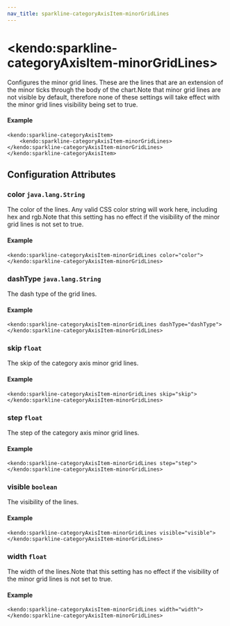 ```yaml
---
nav_title: sparkline-categoryAxisItem-minorGridLines
---
```


# \<kendo:sparkline-categoryAxisItem-minorGridLines\>

Configures the minor grid lines.  These are the lines that are an extension of the minor ticks through
the body of the chart.Note that minor grid lines are not visible by default, therefore none of these settings will take effect with the minor grid lines visibility being set to true.

#### Example
    <kendo:sparkline-categoryAxisItem>
        <kendo:sparkline-categoryAxisItem-minorGridLines></kendo:sparkline-categoryAxisItem-minorGridLines>
    </kendo:sparkline-categoryAxisItem>

## Configuration Attributes

### color `java.lang.String`

The color of the lines. Any valid CSS color string will work here, including hex and
rgb.Note that this setting has no effect if the visibility of the minor
grid lines is not set to true.

#### Example
    <kendo:sparkline-categoryAxisItem-minorGridLines color="color">
    </kendo:sparkline-categoryAxisItem-minorGridLines>

### dashType `java.lang.String`

The dash type of the grid lines.

#### Example
    <kendo:sparkline-categoryAxisItem-minorGridLines dashType="dashType">
    </kendo:sparkline-categoryAxisItem-minorGridLines>

### skip `float`

The skip of the category axis minor grid lines.

#### Example
    <kendo:sparkline-categoryAxisItem-minorGridLines skip="skip">
    </kendo:sparkline-categoryAxisItem-minorGridLines>

### step `float`

The step of the category axis minor grid lines.

#### Example
    <kendo:sparkline-categoryAxisItem-minorGridLines step="step">
    </kendo:sparkline-categoryAxisItem-minorGridLines>

### visible `boolean`

The visibility of the lines.

#### Example
    <kendo:sparkline-categoryAxisItem-minorGridLines visible="visible">
    </kendo:sparkline-categoryAxisItem-minorGridLines>

### width `float`

The width of the lines.Note that this setting has no effect if the visibility of the minor
grid lines is not set to true.

#### Example
    <kendo:sparkline-categoryAxisItem-minorGridLines width="width">
    </kendo:sparkline-categoryAxisItem-minorGridLines>

